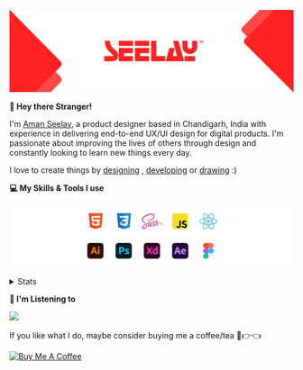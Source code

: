 [![banner](./images/seelay.svg)](https://www.seelay.in)

**👋 Hey there Stranger!**

I'm [Aman Seelay](https://www.seelay.in), a product designer based in Chandigarh, India with experience in delivering end-to-end UX/UI design for digital products. I'm passionate about improving the lives of others through design and constantly looking to learn new things every day.

I love to create things by [designing](https://www.seelay.in/#work) , [developing](https://www.seelay.in/#projects) or [drawing](https://art.seelay.in) :)

**💻 My Skills & Tools I use**

[![banner](./images/skills&tools.svg)](https://www.seelay.in/about)

<details>
  <summary>Stats</summary>

---

<!--START_SECTION:waka-->
![Profile Views](http://img.shields.io/badge/Profile%20Views-1-blue)

**🐱 My GitHub Data** 

> 📦 506.1 kB Used in GitHub's Storage 
 > 
> 🏆 254 Contributions in the Year 2023
 > 
> 💼 Opted to Hire
 > 
> 📜 1 Public Repository 
 > 
> 🔑 44 Private Repository 
 > 
**I'm a Night 🦉** 

```text
🌞 Morning                274 commits         █████░░░░░░░░░░░░░░░░░░░░   18.65 % 
🌆 Daytime                246 commits         ████░░░░░░░░░░░░░░░░░░░░░   16.75 % 
🌃 Evening                441 commits         ████████░░░░░░░░░░░░░░░░░   30.02 % 
🌙 Night                  508 commits         █████████░░░░░░░░░░░░░░░░   34.58 % 
```
📅 **I'm Most Productive on Sunday** 

```text
Monday                   189 commits         ███░░░░░░░░░░░░░░░░░░░░░░   12.87 % 
Tuesday                  258 commits         ████░░░░░░░░░░░░░░░░░░░░░   17.56 % 
Wednesday                126 commits         ██░░░░░░░░░░░░░░░░░░░░░░░   08.58 % 
Thursday                 250 commits         ████░░░░░░░░░░░░░░░░░░░░░   17.02 % 
Friday                   173 commits         ███░░░░░░░░░░░░░░░░░░░░░░   11.78 % 
Saturday                 200 commits         ███░░░░░░░░░░░░░░░░░░░░░░   13.61 % 
Sunday                   273 commits         █████░░░░░░░░░░░░░░░░░░░░   18.58 % 
```


📊 **This Week I Spent My Time On** 

```text
🕑︎ Time Zone: Asia/Kolkata

💬 Programming Languages: 
TypeScript               2 hrs 41 mins       ████████░░░░░░░░░░░░░░░░░   33.10 % 
JavaScript               2 hrs 37 mins       ████████░░░░░░░░░░░░░░░░░   32.19 % 
Markdown                 53 mins             ███░░░░░░░░░░░░░░░░░░░░░░   10.98 % 
Other                    39 mins             ██░░░░░░░░░░░░░░░░░░░░░░░   08.07 % 
JSON                     33 mins             ██░░░░░░░░░░░░░░░░░░░░░░░   06.89 % 

🔥 Editors: 
VS Code                  8 hrs 8 mins        █████████████████████████   100.00 % 

💻 Operating System: 
Windows                  8 hrs 8 mins        █████████████████████████   100.00 % 
```

**I Mostly Code in JavaScript** 

```text
JavaScript               31 repos            █████████████████░░░░░░░░   67.39 % 
TypeScript               12 repos            ███████░░░░░░░░░░░░░░░░░░   26.09 % 
Java                     3 repos             ██░░░░░░░░░░░░░░░░░░░░░░░   06.52 % 
```




 Last Updated on 07/05/2023 06:37:45 UTC
<!--END_SECTION:waka-->

---

 </details>

**🎵 I'm Listening to**

<object data="https://now-play.vercel.app/api/generate?uid=7a17a86e-d6b7-43b5-8d9c-1d6dae42a779" >

  <img src="https://now-play.vercel.app/api/generate?uid=7a17a86e-d6b7-43b5-8d9c-1d6dae42a779" />

</object>

If you like what I do, maybe consider buying me a coffee/tea 🥺👉👈

<a href="https://www.buymeacoffee.com/seelay" target="_blank"><img src="https://cdn.buymeacoffee.com/buttons/v2/default-red.png" alt="Buy Me A Coffee" width="150" ></a>
